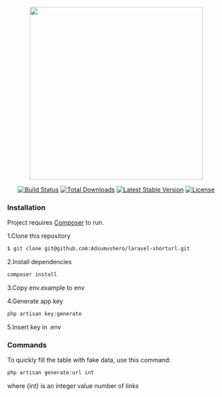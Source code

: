 <p align="center"><a href="https://laravel.com" target="_blank"><img src="https://raw.githubusercontent.com/laravel/art/master/logo-lockup/5%20SVG/2%20CMYK/1%20Full%20Color/laravel-logolockup-cmyk-red.svg" width="400"></a></p>

<p align="center">
<a href="https://travis-ci.org/laravel/framework"><img src="https://travis-ci.org/laravel/framework.svg" alt="Build Status"></a>
<a href="https://packagist.org/packages/laravel/framework"><img src="https://poser.pugx.org/laravel/framework/d/total.svg" alt="Total Downloads"></a>
<a href="https://packagist.org/packages/laravel/framework"><img src="https://poser.pugx.org/laravel/framework/v/stable.svg" alt="Latest Stable Version"></a>
<a href="https://packagist.org/packages/laravel/framework"><img src="https://poser.pugx.org/laravel/framework/license.svg" alt="License"></a>
</p>

### Installation

Project requires [Composer](https://getcomposer.org/) to run.

1.Clone this repository
```sh
$ git clone git@github.com:Adsumushero/laravel-shorturl.git
```
2.Install dependencies
```sh
composer install
```
3.Copy env.example to env 

4.Generate app key
```sh
php artisan key:generate
```
5.Insert key in .env


### Commands

To quickly fill the table with fake data, use this command:

```sh
php artisan generate:url int
```
where {int} is an integer value number of links
